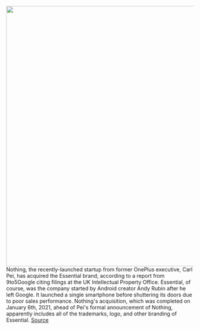 <img src='https://cdn.vox-cdn.com/thumbor/aVBdwG7D43lEBO1PMqvhRAdScm0=/0x0:1500x1000/1200x800/filters:focal(630x380:870x620)/cdn.vox-cdn.com/uploads/chorus_image/image/68821689/Nothing_RGB_Signalweiss.0.jpg' width='700px' /><br/>
Nothing, the recently-launched startup from former OnePlus executive, Carl Pei, has acquired the Essential brand, according to a report from 9to5Google citing filings at the UK Intellectual Property Office. Essential, of course, was the company started by Android creator Andy Rubin after he left Google. It launched a single smartphone before shuttering its doors due to poor sales performance. Nothing's acquisition, which was completed on January 6th, 2021, ahead of Pei's formal announcement of Nothing, apparently includes all of the trademarks, logo, and other branding of Essential.
<a href='https://www.theverge.com/2021/2/15/22284363/nothing-company-essential-brand-acquisition-news'> Source <a/>